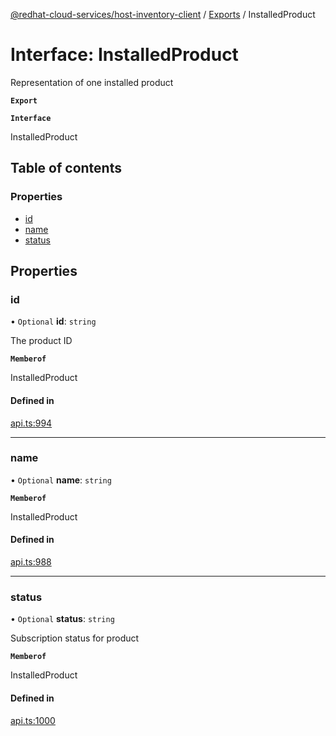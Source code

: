 [@redhat-cloud-services/host-inventory-client](../README.md) / [Exports](../modules.md) / InstalledProduct

# Interface: InstalledProduct

Representation of one installed product

**`Export`**

**`Interface`**

InstalledProduct

## Table of contents

### Properties

- [id](InstalledProduct.md#id)
- [name](InstalledProduct.md#name)
- [status](InstalledProduct.md#status)

## Properties

### id

• `Optional` **id**: `string`

The product ID

**`Memberof`**

InstalledProduct

#### Defined in

[api.ts:994](https://github.com/RedHatInsights/javascript-clients/blob/master/packages/host-inventory/api.ts#L994)

___

### name

• `Optional` **name**: `string`

**`Memberof`**

InstalledProduct

#### Defined in

[api.ts:988](https://github.com/RedHatInsights/javascript-clients/blob/master/packages/host-inventory/api.ts#L988)

___

### status

• `Optional` **status**: `string`

Subscription status for product

**`Memberof`**

InstalledProduct

#### Defined in

[api.ts:1000](https://github.com/RedHatInsights/javascript-clients/blob/master/packages/host-inventory/api.ts#L1000)
